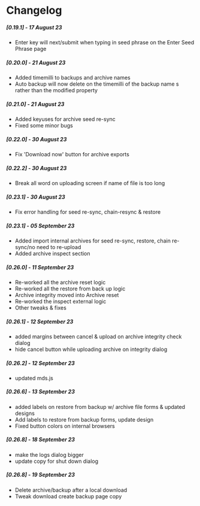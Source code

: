 # Changelog

##### [0.19.1] - 17 August 23

- Enter key will next/submit when typing in seed phrase on the Enter Seed Phrase page

##### [0.20.0] - 21 August 23

- Added timemilli to backups and archive names
- Auto backup will now delete on the timemilli of the backup name s rather than the modified property

##### [0.21.0] - 21 August 23

- Added keyuses for archive seed re-sync
- Fixed some minor bugs

##### [0.22.0] - 30 August 23

- Fix 'Download now' button for archive exports

##### [0.22.2] - 30 August 23

- Break all word on uploading screen if name of file is too long

##### [0.23.1] - 30 August 23

- Fix error handling for seed re-sync, chain-resync & restore 

##### [0.23.1] - 05 September 23

- Added import internal archives for seed re-sync, restore, chain re-sync/no need to re-upload
- Added archive inspect section

##### [0.26.0] - 11 September 23

- Re-worked all the archive reset logic
- Re-worked all the restore from back up logic
- Archive integrity moved into Archive reset
- Re-worked the inspect external logic
- Other tweaks & fixes

##### [0.26.1] - 12 September 23

- added margins between cancel & upload on archive integrity check dialog
- hide cancel button while uploading archive on integrity dialog

##### [0.26.2] - 12 September 23

- updated mds.js

##### [0.26.6] - 13 September 23

- added labels on restore from backup w/ archive file forms & updated designs
- Add labels to restore from backup forms, update design
- Fixed button colors on internal browsers

##### [0.26.8] - 18 September 23

- make the logs dialog bigger
- update copy for shut down dialog

##### [0.26.8] - 19 September 23

- Delete archive/backup after a local download
- Tweak download create backup page copy